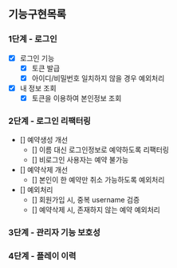 ## 기능구현목록
### 1단계 - 로그인
- [x] 로그인 기능
    - [x] 토큰 발급
    - [x] 아이디/비밀번호 일치하지 않을 경우 예외처리
- [x] 내 정보 조회
    - [x] 토큰을 이용하여 본인정보 조회

### 2단계 - 로그인 리팩터링
- [] 예약생성 개선
    - [] 이름 대신 로그인정보로 예약하도록 리팩터링
    - [] 비로그인 사용자는 예약 불가능
- [] 예약삭제 개선
    - [] 본인이 한 예약만 취소 가능하도록 예외처리
- [] 예외처리
    - [] 회원가입 시, 중복 username 검증
    - [] 예약삭제 시, 존재하지 않는 예약 예외처리

### 3단계 - 관리자 기능 보호성

### 4단계 - 플레이 이력
